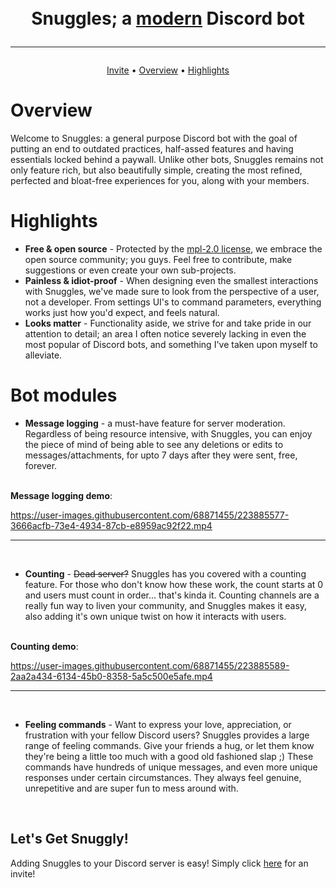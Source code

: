 <h1 align="center">
    <br> Snuggles; a <u>modern</u> Discord bot<br>
    <hr>
</h1>

<p align="center">
  <a href="https://discord.com/api/oauth2/authorize?client_id=1071500899186389132&permissions=140123688001&scope=bot%20applications.commands">Invite</a>
•
  <a href="#overview">Overview</a>
  •
  <a href="#highlights">Highlights</a>
</p>

# Overview

Welcome to Snuggles: a general purpose Discord bot with the goal of putting an end to outdated practices, half-assed features and having essentials locked behind a paywall. Unlike other bots, Snuggles remains not only feature rich, but also beautifully simple, creating the most refined, perfected and bloat-free experiences for you, along with your members.

# Highlights
* **Free & open source** - Protected by the [mpl-2.0 license](https://github.com/UwUAroze/Snuggles/blob/master/LICENSE), we embrace the open source community; you guys. Feel free to contribute, make suggestions or even create your own sub-projects.
* **Painless & idiot-proof** - When designing even the smallest interactions with Snuggles, we've made sure to look from the perspective of a user, not a developer. From settings UI's to command parameters, everything works just how you'd expect, and feels natural.
* **Looks matter** - Functionality aside, we strive for and take pride in our attention to detail; an area I often notice severely lacking in even the most popular of Discord bots, and something I've taken upon myself to alleviate.

# Bot modules

* **Message logging** - a must-have feature for server moderation. Regardless of being resource intensive, with Snuggles, you can enjoy the piece of mind of being able to see any deletions or edits to messages/attachments, for upto 7 days after they were sent, free, forever.

<br>**Message logging demo**:

https://user-images.githubusercontent.com/68871455/223885577-3666acfb-73e4-4934-87cb-e8959ac92f22.mp4

<hr><br>

* **Counting** - ~~Dead server?~~ Snuggles has you covered with a counting feature. For those who don't know how these work, the count starts at 0 and users must count in order... that's kinda it. Counting channels are a really fun way to liven your community, and Snuggles makes it easy, also adding it's own unique twist on how it interacts with users.

<br>**Counting demo**:

https://user-images.githubusercontent.com/68871455/223885589-2aa2a434-6134-45b0-8358-5a5c500e5afe.mp4

<hr><br>

* **Feeling commands** - Want to express your love, appreciation, or frustration with your fellow Discord users? Snuggles provides a large range of feeling commands. Give your friends a hug, or let them know they're being a little too much with a good old fashioned slap ;) These commands have hundreds of unique messages, and even more unique responses under certain circumstances. They always feel genuine, unrepetitive and are super fun to mess around with.

<br>

## Let's Get Snuggly!

Adding Snuggles to your Discord server is easy! Simply click [here](https://discord.com/api/oauth2/authorize?client_id=1071500899186389132&permissions=140123688001&scope=bot%20applications.commands) for an invite!
